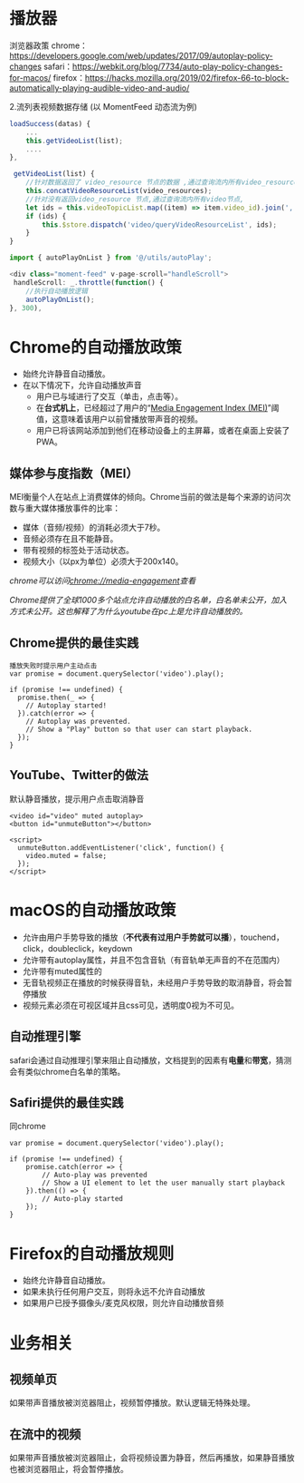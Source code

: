 # 播放器

浏览器政策
chrome： https://developers.google.com/web/updates/2017/09/autoplay-policy-changes
safari：https://webkit.org/blog/7734/auto-play-policy-changes-for-macos/
firefox：https://hacks.mozilla.org/2019/02/firefox-66-to-block-automatically-playing-audible-video-and-audio/

2.流列表视频数据存储 (以 MomentFeed 动态流为例)

```js
loadSuccess(datas) {
    ...
    this.getVideoList(list);
    ....
},

 getVideoList(list) {
    //针对数据返回了 video_resource 节点的数据 ,通过查询流内所有video_resources节点,采用 concatVideoResourceList 方式进行填充
    this.concatVideoResourceList(video_resources);
    //针对没有返回video_resource 节点,通过查询流内所有video节点,
    let ids = this.videoTopicList.map((item) => item.video_id).join(',');
    if (ids) {
        this.$store.dispatch('video/queryVideoResourceList', ids);
    }
}
```

```js
import { autoPlayOnList } from '@/utils/autoPlay';

<div class="moment-feed" v-page-scroll="handleScroll">
 handleScroll: _.throttle(function() {
    //执行自动播放逻辑
    autoPlayOnList();
}, 300),
```

# Chrome的自动播放政策

- 始终允许静音自动播放。
- 在以下情况下，允许自动播放声音
  - 用户已与域进行了交互（单击，点击等）。
  - 在**台式机上**，已经超过了用户的“[Media Engagement Index (MEI)](https://developers.google.com/web/updates/2017/09/autoplay-policy-changes#mei)”阈值，这意味着该用户以前曾播放带声音的视频。
  - 用户已将该网站添加到他们在移动设备上的主屏幕，或者在桌面上安装了 PWA。

## 媒体参与度指数（MEI）

MEI衡量个人在站点上消费媒体的倾向。Chrome当前的做法是每个来源的访问次数与重大媒体播放事件的比率：

- 媒体（音频/视频）的消耗必须大于7秒。
- 音频必须存在且不能静音。
- 带有视频的标签处于活动状态。
- 视频大小（以px为单位）必须大于200x140。

*chrome可以访问[chrome://media-engagement](chrome://media-engagement/)查看*

*Chrome提供了全球1000多个站点允许自动播放的白名单，白名单未公开，加入方式未公开。这也解释了为什么youtube在pc上是允许自动播放的。*

## Chrome提供的最佳实践

```
播放失败时提示用户主动点击
var promise = document.querySelector('video').play();

if (promise !== undefined) {
  promise.then(_ => {
    // Autoplay started!
  }).catch(error => {
    // Autoplay was prevented.
    // Show a "Play" button so that user can start playback.
  });
}

```

## YouTube、Twitter的做法

默认静音播放，提示用户点击取消静音

```
<video id="video" muted autoplay>
<button id="unmuteButton"></button>

<script>
  unmuteButton.addEventListener('click', function() {
    video.muted = false;
  });
</script>
```

# macOS的自动播放政策

- 允许由用户手势导致的播放（**不代表有过用户手势就可以播**），touchend，click，doubleclick，keydown
- 允许带有autoplay属性，并且不包含音轨（有音轨单无声音的不在范围内）
- 允许带有muted属性的
- 无音轨视频正在播放的时候获得音轨，未经用户手势导致的取消静音，将会暂停播放
- 视频元素必须在可视区域并且css可见，透明度0视为不可见。

## 自动推理引擎

safari会通过自动推理引擎来阻止自动播放，文档提到的因素有**电量**和**带宽**，猜测会有类似chrome白名单的策略。

## Safiri提供的最佳实践

同chrome

```
var promise = document.querySelector('video').play();

if (promise !== undefined) {
    promise.catch(error => {
        // Auto-play was prevented
        // Show a UI element to let the user manually start playback
    }).then(() => {
        // Auto-play started
    });
}
```

# Firefox的自动播放规则

- 始终允许静音自动播放。
- 如果未执行任何用户交互，则将永远不允许自动播放
- 如果用户已授予摄像头/麦克风权限，则允许自动播放音频

# 业务相关

## 视频单页

如果带声音播放被浏览器阻止，视频暂停播放。默认逻辑无特殊处理。

## 在流中的视频

如果带声音播放被浏览器阻止，会将视频设置为静音，然后再播放，如果静音播放也被浏览器阻止，将会暂停播放。